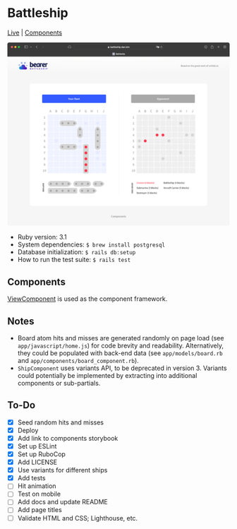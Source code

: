 # Battleship

[Live](https://battleship.dan.kim) | [Components](https://battleship.dan.kim/components)

![Screenshot](./screenshot.png)

- Ruby version: 3.1
- System dependencies: `$ brew install postgresql`
- Database initialization: `$ rails db:setup`
- How to run the test suite: `$ rails test`

## Components

[ViewComponent](https://viewcomponent.org) is used as the component framework.

## Notes

- Board atom hits and misses are generated randomly on page load (see `app/javascript/home.js`) for code brevity and readability. Alternatively, they could be populated with back-end data (see `app/models/board.rb` and `app/components/board_component.rb`).
- `ShipComponent` uses variants API, to be deprecated in version 3. Variants could potentially be implemented by extracting into additional components or sub-partials.

## To-Do

- [x] Seed random hits and misses
- [x] Deploy
- [x] Add link to components storybook
- [x] Set up ESLint
- [x] Set up RuboCop
- [x] Add LICENSE
- [x] Use variants for different ships
- [x] Add tests
- [ ] Hit animation
- [ ] Test on mobile
- [ ] Add docs and update README
- [ ] Add page titles
- [ ] Validate HTML and CSS; Lighthouse, etc.
